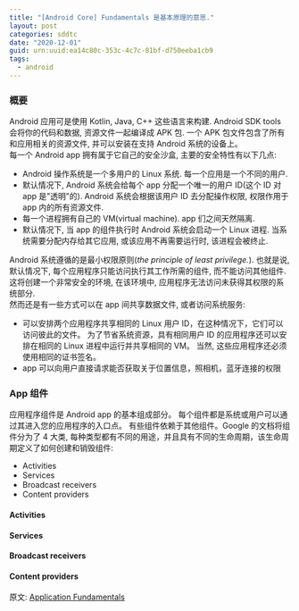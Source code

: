```yaml
---
title: "[Android Core] Fundamentals 是基本原理的意思."
layout: post
categories: sddtc
date: "2020-12-01"
guid: urn:uuid:ea14c80c-353c-4c7c-81bf-d750eeba1cb9
tags:
  - android
---
```


### 概要

Android 应用可是使用 Kotlin, Java, C++ 这些语言来构建. Android SDK tools 会将你的代码和数据, 资源文件一起编译成 APK 包. 一个 APK 包文件包含了所有和应用相关的资源文件, 并可以安装在支持 Android 系统的设备上。  
每一个 Android app 拥有属于它自己的安全沙盒, 主要的安全特性有以下几点:  
* Android 操作系统是一个多用户的 Linux 系统. 每一个应用是一个不同的用户.
* 默认情况下, Android 系统会给每个 app 分配一个唯一的用户 ID(这个 ID 对 app 是"透明"的). Android 系统会根据该用户 ID 去分配操作权限, 权限作用于app 内的所有资源文件.  
* 每一个进程拥有自己的 VM(virtual machine). app 们之间天然隔离.
* 默认情况下, 当 app 的组件执行时 Android 系统会启动一个 Linux 进程. 当系统需要分配内存给其它应用, 或该应用不再需要运行时, 该进程会被终止.  

Android 系统遵循的是最小权限原则(_the principle of least privilege._). 也就是说, 默认情况下, 每个应用程序只能访问执行其工作所需的组件, 而不能访问其他组件. 这将创建一个非常安全的环境, 在该环境中, 应用程序无法访问未获得其权限的系统部分.  
然而还是有一些方式可以在 app 间共享数据文件, 或者访问系统服务:    
* 可以安排两个应用程序共享相同的 Linux 用户 ID，在这种情况下，它们可以访问彼此的文件。 为了节省系统资源，具有相同用户 ID 的应用程序还可以安排在相同的 Linux 进程中运行并共享相同的 VM。 当然, 这些应用程序还必须使用相同的证书签名。  
*  app 可以向用户直接请求能否获取关于位置信息，照相机，蓝牙连接的权限

### App 组件

应用程序组件是 Android app 的基本组成部分。 每个组件都是系统或用户可以通过其进入您的应用程序的入口点。 有些组件依赖于其他组件。Google 的文档将组件分为了 4 大类, 每种类型都有不同的用途，并且具有不同的生命周期，该生命周期定义了如何创建和销毁组件: 

* Activities
* Services
* Broadcast receivers
* Content providers

#### Activities


#### Services


#### Broadcast receivers



#### Content providers
  

 














原文: [Application Fundamentals](https://developer.android.com/guide/components/fundamentals)




 



